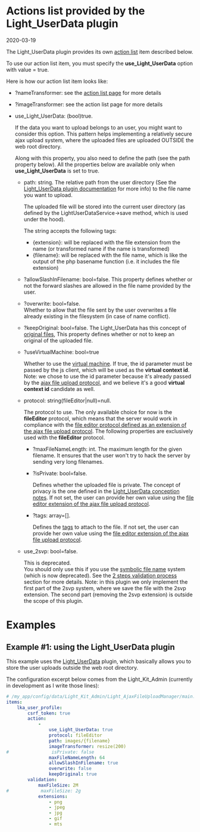 Actions list provided by the Light_UserData plugin
=============
2020-03-19


The Light_UserData plugin provides its own [action list](https://github.com/lingtalfi/Light_AjaxFileUploadManager/blob/master/doc/pages/action-list.md) item described below.



To use our action list item, you must specify the **use_Light_UserData** option with value = true.


Here is how our action list item looks like:

- ?nameTransformer: see the [action list page](https://github.com/lingtalfi/Light_AjaxFileUploadManager/blob/master/doc/pages/action-list.md) for more details
- ?imageTransformer: see the action list page for more details

- use_Light_UserData: (bool)true.     
    
    If the data you want to upload belongs to an user, you might want to consider this option.
    This pattern helps implementing a relatively secure ajax upload system, where the uploaded files are uploaded OUTSIDE the web root directory.
    
    Along with this property, you also need to define the path (see the path property below).
    All the properties below are available only when **use_Light_UserData** is set to true.
                                 
    - path: string. The relative path from the user directory (See the [Light_UserData plugin documentation](https://github.com/lingtalfi/Light_UserData) for more info)
        to the file name you want to upload.
                     
        The uploaded file will be stored into the current user directory (as defined by the LightUserDataService->save method, which is used
        under the hood). 
                     
        The string accepts the following tags:
        - {extension}: will be replaced with the file extension from the name (or transformed name if the name is transformed)
        - {filename}: will be replaced with the file name, which is like the output of the php basename function (i.e. it includes the file extension)
        
    - ?allowSlashInFilename: bool=false.
        This property defines whether or not the forward slashes are allowed in the file name provided by the user.        
                  
    - ?overwrite: bool=false.    
        Whether to allow that the file sent by the user overwrites a file already existing in the filesystem (in case of name conflict).
        
    - ?keepOriginal: bool=false.
        The Light_UserData has this concept of [original files](https://github.com/lingtalfi/Light_UserData/blob/master/doc/pages/conception-notes.md#the-original-file),
        This property defines whether or not to keep an original of the uploaded file.
        
    - ?useVirtualMachine: bool=true
        
        Whether to use the [virtual machine](https://github.com/lingtalfi/Light_UserData/blob/master/doc/pages/virtual-machine.md).
        If true, the id parameter must be passed by the js client, which will be used as the **virtual context id**.
        Note: we chose to use the id parameter because it's already passed by the [ajax file upload protocol](https://github.com/lingtalfi/Light_AjaxFileUploadManager/blob/master/doc/pages/ajax-file-upload-protocol.md),
        and we believe it's a good **virtual context id** candidate as well. 
                      
    - protocol: string(fileEditor|null)=null.
    
        The protocol to use.
        The only available choice for now is the **fileEditor** protocol, which means that the server would work in compliance
        with the [file editor protocol defined as an extension of the ajax file upload protocol](https://github.com/lingtalfi/Light_AjaxFileUploadManager/blob/master/doc/pages/ajax-file-upload-protocol.md).
        The following properties are exclusively used with the **fileEditor** protocol.        
         
        - ?maxFileNameLength: int.
            The maximum length for the given filename. It ensures that the user won't try to hack the server by sending very long filenames.
            
        - ?isPrivate: bool=false. 
            
            Defines whether the uploaded file is private. The concept of privacy is the one defined in the [Light_UserData conception notes](https://github.com/lingtalfi/Light_UserData/blob/master/doc/pages/conception-notes.md).
            If not set, the user can provide her own value using the [file editor extension of the ajax file upload protocol](https://github.com/lingtalfi/Light_AjaxFileUploadManager/blob/master/doc/pages/ajax-file-upload-protocol.md).
            
        - ?tags: array=[]. 
            
            Defines the [tags](https://github.com/lingtalfi/Light_UserData/blob/master/doc/pages/conception-notes.md#tags) to attach to the file.
            If not set, the user can provide her own value using the [file editor extension of the ajax file upload protocol](https://github.com/lingtalfi/Light_AjaxFileUploadManager/blob/master/doc/pages/ajax-file-upload-protocol.md).

    - use_2svp: bool=false. 
        
        This is deprecated.        
        You should only use this if you use the [symbolic file name](https://github.com/lingtalfi/TheBar/blob/master/discussions/ajax-file-upload.md#symbolic-file-names) system (which is now deprecated).
        See the [2 steps validation process](https://github.com/lingtalfi/TheBar/blob/master/discussions/ajax-file-upload.md#2-steps-validation-process) section for more details.
        Note: in this plugin we only implement the first part of the 2svp system, where we save the file with the 2svp extension.
        The second part (removing the 2svp extension) is outside the scope of this plugin.   



Examples
===========

         

Example #1: using the Light_UserData plugin
-------------------------
This example uses the [Light_UserData](https://github.com/lingtalfi/Light_UserData) plugin,
which basically allows you to store the user uploads outside the web root directory.

The configuration excerpt below comes from the Light_Kit_Admin (currently in development as I write those lines):

```yaml
# /my_app/config/data/Light_Kit_Admin/Light_AjaxFileUploadManager/main.byml
items:
    lka_user_profile:
        csrf_token: true
        action:
            -
                use_Light_UserData: true
                protocol: fileEditor
                path: images/{filename}
                imageTransformer: resize(200)
#                isPrivate: false
                maxFileNameLength: 64
                allowSlashInFilename: true
                overwrite: false
                keepOriginal: true
        validation:
            maxFileSize: 2M
#            maxFileSize: 2g
            extensions:
                - png
                - jpeg
                - jpg
                - gif
                - mts

```
                           